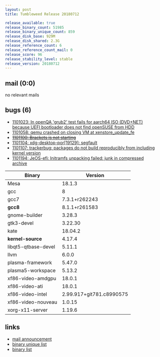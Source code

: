 ```yaml
---
layout: post
title: Tumbleweed Release 20180712

release_available: true
release_binary_count: 51985
release_binary_unique_count: 859
release_disk_base: 929M
release_disk_shared: 2.3G
release_reference_count: 6
release_reference_count_mail: 0
release_score: 96
release_stability_level: stable
release_version: 20180712
---
```


## mail (0:0)

no relevant mails

## bugs (6)

<!--more-->

- [1101023: In openQA 'grub2' test fails for aarch64 ISO (DVD+NET)  because UEFI bootloader does not find openSUSE from HDD](https://bugzilla.opensuse.org/show_bug.cgi?id=1101023)
- [1101058: qemu crashed on closing VM at xenstore_update_fe](https://bugzilla.opensuse.org/show_bug.cgi?id=1101058)
- ~~[1101100: Brackets is not starting](https://bugzilla.opensuse.org/show_bug.cgi?id=1101100)~~
- [1101104: xdg-desktop-por\[19129\]: segfault](https://bugzilla.opensuse.org/show_bug.cgi?id=1101104)
- [1101107: trackerbug: packages do not build reproducibly from including kernel version](https://bugzilla.opensuse.org/show_bug.cgi?id=1101107)
- [1101194: JeOS-efi: Initramfs unpacking failed: junk in compressed archive](https://bugzilla.opensuse.org/show_bug.cgi?id=1101194)

Binary | Version
--- | ---
Mesa | 18.1.3
gcc | 8
gcc7 | 7.3.1+r262243
**gcc8** | 8.1.1+r261583
gnome-builder | 3.28.3
gtk3-devel | 3.22.30
kate | 18.04.2
**kernel-source** | 4.17.4
libqt5-qtbase-devel | 5.11.1
llvm | 6.0.0
plasma-framework | 5.47.0
plasma5-workspace | 5.13.2
xf86-video-amdgpu | 18.0.1
xf86-video-ati | 18.0.1
xf86-video-intel | 2.99.917+git781.c8990575
xf86-video-nouveau | 1.0.15
xorg-x11-server | 1.19.6

## links

- [mail announcement](https://lists.opensuse.org/opensuse-factory/2018-07/msg00093.html)
- [binary unique list](http://download.tumbleweed.boombatower.com/20180712/rpm.unique.list)
- [binary list](http://download.tumbleweed.boombatower.com/20180712/rpm.list)
